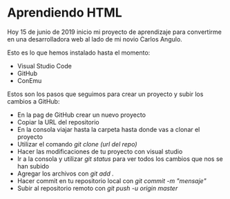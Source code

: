 # Aprendiendo HTML
Hoy 15 de junio de 2019 inicio mi proyecto de aprendizaje para convertirme en una desarrolladora web al lado de mi novio Carlos Angulo.

Esto es lo que hemos instalado hasta el momento:

- Visual Studio Code
- GitHub
- ConEmu

Estos son los pasos que seguimos para crear un proyecto y subir los cambios a GitHub:

- En la pag de GitHub crear un nuevo proyecto
- Copiar la URL del repositorio 
- En la consola viajar hasta la carpeta hasta donde vas a clonar el proyecto 
- Utilizar el comando *git clone (url del repo)*
- Hacer las modificaciones de tu proyecto con visual studio 
- Ir a la consola y utilizar *git status* para ver todos los cambios que nos se han subido 
- Agregar los archivos con *git add .* 
- Hacer commit en tu repositorio local con *git commit -m "mensaje"*
- Subir al repositorio remoto con *git push -u origin master*
